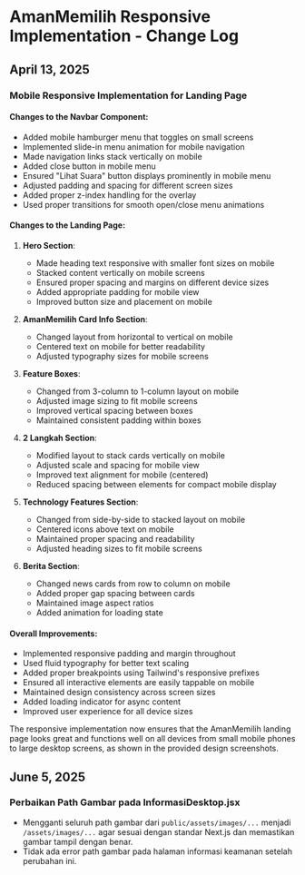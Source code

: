 # AmanMemilih Responsive Implementation - Change Log

## April 13, 2025

### Mobile Responsive Implementation for Landing Page

#### Changes to the Navbar Component:

- Added mobile hamburger menu that toggles on small screens
- Implemented slide-in menu animation for mobile navigation
- Made navigation links stack vertically on mobile
- Added close button in mobile menu
- Ensured "Lihat Suara" button displays prominently in mobile menu
- Adjusted padding and spacing for different screen sizes
- Added proper z-index handling for the overlay
- Used proper transitions for smooth open/close menu animations

#### Changes to the Landing Page:

1. **Hero Section**:

   - Made heading text responsive with smaller font sizes on mobile
   - Stacked content vertically on mobile screens
   - Ensured proper spacing and margins on different device sizes
   - Added appropriate padding for mobile view
   - Improved button size and placement on mobile

2. **AmanMemilih Card Info Section**:

   - Changed layout from horizontal to vertical on mobile
   - Centered text on mobile for better readability
   - Adjusted typography sizes for mobile screens

3. **Feature Boxes**:

   - Changed from 3-column to 1-column layout on mobile
   - Adjusted image sizing to fit mobile screens
   - Improved vertical spacing between boxes
   - Maintained consistent padding within boxes

4. **2 Langkah Section**:

   - Modified layout to stack cards vertically on mobile
   - Adjusted scale and spacing for mobile view
   - Improved text alignment for mobile (centered)
   - Reduced spacing between elements for compact mobile display

5. **Technology Features Section**:

   - Changed from side-by-side to stacked layout on mobile
   - Centered icons above text on mobile
   - Maintained proper spacing and readability
   - Adjusted heading sizes to fit mobile screens

6. **Berita Section**:
   - Changed news cards from row to column on mobile
   - Added proper gap spacing between cards
   - Maintained image aspect ratios
   - Added animation for loading state

#### Overall Improvements:

- Implemented responsive padding and margin throughout
- Used fluid typography for better text scaling
- Added proper breakpoints using Tailwind's responsive prefixes
- Ensured all interactive elements are easily tappable on mobile
- Maintained design consistency across screen sizes
- Added loading indicator for async content
- Improved user experience for all device sizes

The responsive implementation now ensures that the AmanMemilih landing page looks great and functions well on all devices from small mobile phones to large desktop screens, as shown in the provided design screenshots.

## June 5, 2025

### Perbaikan Path Gambar pada InformasiDesktop.jsx

- Mengganti seluruh path gambar dari `public/assets/images/...` menjadi `/assets/images/...` agar sesuai dengan standar Next.js dan memastikan gambar tampil dengan benar.
- Tidak ada error path gambar pada halaman informasi keamanan setelah perubahan ini.
